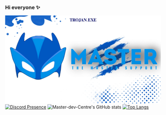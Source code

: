 ### Hi everyone ✨
![Header](./bannermaster+.jpg)
[![Discord Presence](https://lanyard.cnrad.dev/api/1072163630776336426)](https://discord.com/users/1072163630776336426)
![Master-dev-Centre's GitHub stats](https://github-readme-stats.vercel.app/api?username=Master-dev-Centre&show_icons=true&theme=tokyonight&count_private=true)
[![Top Langs](https://github-readme-stats.vercel.app/api/top-langs/?username=Master-dev-Centre&layout=compact&theme=tokyonight)](https://github.com/anuraghazra/github-readme-stats)


<!--
**Master-dev-Centre/Master-Dev-Centre** is a ✨ _special_ ✨ repository because its `README.md` (this file) appears on your GitHub profile.

Here are some ideas to get you started:

**- 🔭 I’m currently working on ...
**- 🌱 I’m currently learning ...
**- 👯 I’m looking to collaborate on ...
**- 🤔 I’m looking for help with ...
**- 💬 Ask me about ...
**- 📫 How to reach me: ...
**- 😄 Pronouns: ...
**- ⚡ Fun fact: ...
-->
